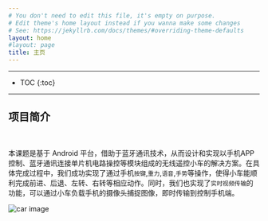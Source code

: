```yaml
---
# You don't need to edit this file, it's empty on purpose.
# Edit theme's home layout instead if you wanna make some changes
# See: https://jekyllrb.com/docs/themes/#overriding-theme-defaults
layout: home
#layout: page
title: 主页
---
```

---

* TOC
{:toc}

---

## 项目简介

<br/>

本课题是基于 Android 平台，借助于蓝牙通讯技术，从而设计和实现以手机APP控制、蓝牙通讯连接单片机电路操控等模块组成的无线遥控小车的解决方案。在具体完成过程中，我们成功实现了通过手机`按键`,`重力`,`语音`,`手势`等操作，使得小车能顺利完成前进、后退、左转、右转等相应动作。同时，我们也实现了`实时视频传输`的功能，可以通过小车负载手机的摄像头捕捉图像，即时传输到控制手机端。

![car image](/img/intro.jpg)

<!-- ---

## 开发环境

---

## 整体结构

![structure](/img/structure.png)



自我评价：总体来说，我们达到了预期目标，并且在测试时顺利实现各个功能。

不足之处：直线行驶时微有偏差； 在局域网络信号较弱时视频欠缺流畅度； 控制端UI界面欠缺美观。

<video src="/img/video1.mp4" controls="true"></video> -->
